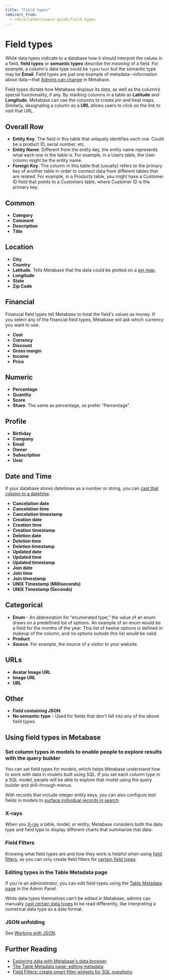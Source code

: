```yaml
---
title: "Field types"
redirect_from:
  - /docs/latest/users-guide/field-types
---
```


# Field types

While data types indicate to a database how it should interpret the values in a field, **field types** or **semantic types** describe the _meaning_ of a field. For example, a column's data type could be `type/text` but the semantic type may be **Email**. Field types are just one example of metadata—information about data—that [Admins can change](./metadata-editing.md) in Metabase.

Field types dictate how Metabase displays its data, as well as the column’s special functionality, if any. By marking columns in a table as **Latitude** and **Longitude**, Metabase can use the columns to create pin and heat maps. Similarly, designating a column as a **URL** allows users to click on the link to visit that URL.

## Overall Row

- **Entity Key**. The field in this table that uniquely identifies each row. Could be a product ID, serial number, etc.
- **Entity Name**. Different from the entity key, the entity name represents what each row in the table _is_. For example, in a Users table, the User column might be the entity name.
- **Foreign Key**. The column in this table that (usually) refers to the primary key of another table in order to connect data from different tables that are related. For example, in a Products table, you might have a Customer ID field that points to a Customers table, where Customer ID is the primary key.

## Common

- **Category**
- **Comment**
- **Description**
- **Title**

## Location

- **City**
- **Country**
- **Latitude**. Tells Metabase that the data could be plotted on a [pin map](../questions/sharing/visualizations/map.md).
- **Longitude**
- **State**
- **Zip Code**

## Financial

Financial field types tell Metabase to treat the field's values as money. If you select any of the financial field types, Metabase will ask which currency you want to use.

- **Cost**
- **Currency**
- **Discount**
- **Gross margin**
- **Income**
- **Price**

## Numeric

- **Percentage**
- **Quantity**
- **Score**
- **Share**. The same as percentage, so prefer "Percentage".

## Profile

- **Birthday**
- **Company**
- **Email**
- **Owner**
- **Subscription**
- **User**

## Date and Time

If your database stores datetimes as a number or string, you can [cast that column to a datetime](./metadata-editing.md#casting-to-a-specific-data-type).

- **Cancelation date**
- **Cancelation time**
- **Cancelation timestamp**
- **Creation date**
- **Creation time**
- **Creation timestamp**
- **Deletion date**
- **Deletion time**
- **Deletion timestamp**
- **Updated date**
- **Updated time**
- **Updated timestamp**
- **Join date**
- **Join time**
- **Join timestamp**
- **UNIX Timestamp (Milliseconds)**
- **UNIX Timestamp (Seconds)**

## Categorical

- **Enum** - An abbreviation for “enumerated type,” the value of an enum draws on a predefined list of options. An example of an enum would be a field for the months of the year. This list of twelve options is defined in makeup of the column, and no options outside this list would be valid.
- **Product**
- **Source**. For example, the source of a visitor to your website.

## URLs

- **Avatar Image URL**
- **Image URL**
- **URL**

## Other

- **Field containing JSON**.
- **No semantic type** – Used for fields that don't fall into any of the above field types.

## Using field types in Metabase

### Set column types in models to enable people to explore results with the query builder

You can set field types for models, which helps Metabase understand how to work with data in models built using SQL. If you set each column type in a SQL model, people will be able to explore that model using the query builder and drill-through menus.

With records that include integer entity keys, you can also configure text fields in models to [surface individual records in search](./models.md#surface-individual-records-in-search-by-matching-against-this-column).

### X-rays

When you [X-ray](../exploration-and-organization/x-rays.md) a table, model, or entity, Metabase considers both the data type and field type to display different charts that summarize that data.

### Field Filters

Knowing what field types are and how they work is helpful when using [field filters](https://www.metabase.com/learn/sql-questions/field-filters.html), as you can only create field filters for [certain field types](../questions/native-editor/sql-parameters.md#field-filter-compatible-types).

### Editing types in the Table Metadata page

If you're an administrator, you can edit field types using the [Table Metadata page](./metadata-editing.md) in the Admin Panel.

While data types themselves can't be edited in Metabase, admins can manually [cast certain data types](./metadata-editing.md#casting-to-a-specific-data-type) to be read differently, like interpreting a numerical data type as a date format.

### JSON unfolding

See [Working with JSON](./json-unfolding.md).

## Further Reading

- [Exploring data with Metabase's data browser](https://www.metabase.com/learn/getting-started/data-browser.html).
- [The Table Metadata page: editing metadata](./metadata-editing.md).
- [Field Filters: create smart filter widgets for SQL questions](https://www.metabase.com/learn/sql-questions/field-filters.html).
